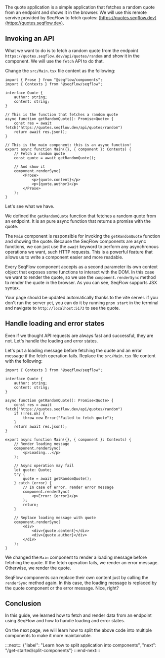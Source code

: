
The quote application is a simple application that fetches a random quote from an endpoint and shows it in the browser. We will use this remote servive provided by SeqFlow to fetch quotes: [https://quotes.seqflow.dev](https://quotes.seqflow.dev).

## Invoking an API

What we want to do is to fetch a random quote from the endpoint `https://quotes.seqflow.dev/api/quotes/random` and show it in the component.
We will use the `fetch` API to do that.

Change the `src/Main.tsx` file content as the following:

```tsx
import { Prose } from "@seqflow/components";
import { Contexts } from "@seqflow/seqflow";

interface Quote {
	author: string;
	content: string;
}

// This is the function that fetches a random quote
async function getRandomQuote(): Promise<Quote> {
	const res = await fetch("https://quotes.seqflow.dev/api/quotes/random")
	return await res.json();
}

// This is the main component: this is an async function!
export async function Main({}, { component }: Contexts) {
	// Fetch a random quote
	const quote = await getRandomQuote();

	// And show it
	component.renderSync(
		<Prose>
			<p>{quote.content}</p>
			<p>{quote.author}</p>
		</Prose>
	);
}
```

Let's see what we have.

We defined the `getRandomQuote` function that fetches a random quote from an endpoint. It is an pure async function that returns a promise with the quote.

The `Main` component is responsible for invoking the `getRandomQuote` function and showing the quote.
Because the SeqFlow components are async functions, we can just use the `await` keyword to perform any asynchronous operations we want, such HTTP requests. This is a powerful feature that allows us to write a component easier and more readable.

Every SeqFlow component accepts as a second parameter its own context object that exposes some functions to interact with the DOM. In this case we want to render the quote, so we use the `component.renderSync` method to render the quote in the browser. As you can see, SeqFlow supports JSX syntax.

Your page should be updated automatically thanks to the vite server. if you don't run the server yet, you can do it by running `pnpm start` in the terminal and navigate to `http://localhost:5173` to see the quote.

## Handle loading and error states

Even if we thought API requests are always fast and successful, they are not. Let's handle the loading and error states.

Let's put a loading message before fetching the quote and an error message if the fetch operation fails.
Replace the `src/Main.tsx` file content with the following:

```tsx
import { Contexts } from "@seqflow/seqflow";

interface Quote {
	author: string;
	content: string;
}

async function getRandomQuote(): Promise<Quote> {
	const res = await fetch("https://quotes.seqflow.dev/api/quotes/random")
	if (!res.ok) {
		throw new Error("Failed to fetch quote");
	}
	return await res.json();
}

export async function Main({}, { component }: Contexts) {
	// Render loading message
	component.renderSync(
		<p>Loading...</p>
	);

	// Async operation may fail
	let quote: Quote;
	try {
		quote = await getRandomQuote();
	} catch (error) {
		// In case of error, render error message
		component.renderSync(
			<p>Error: {error}</p>
		);
		return;
	}

	// Replace loading message with quote
	component.renderSync(
		<div>
			<div>{quote.content}</div>
			<div>{quote.author}</div>
		</div>
	);
}
```

We changed the `Main` component to render a loading message before fetching the quote. If the fetch operation fails, we render an error message. Otherwise, we render the quote.

SeqFlow components can replace their own content just by calling the `renderSync` method again. In this case, the loading message is replaced by the quote component or the error message. Nice, right?

## Conclusion

In this guide, we learned how to fetch and render data from an endpoint using SeqFlow and how to handle loading and error states.

On the next page, we will learn how to split the above code into multiple components to make it more maintainable.

:::next:::
{"label": "Learn how to split application into components", "next": "/get-started/split-components"}
:::end-next:::
